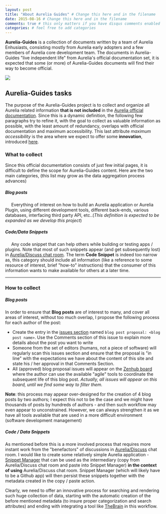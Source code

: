 ```yaml
---
layout: post
title: "About Aurelia Guides" # Change this here and in the filename
date: 2015-08-16 # Change this here and in the filename
comments: true # this only matters if you have disqus comments enabled in your _config.yml file
categories: # feel free to add categories
---
```


**Aurelia-Guides** is a collection of documents written by a team of Aurelia Enhusiasts, consisting mostly from Aurelia early adopters and a few members of Aurelia core development team. The documents in Aurelia-Guides "live independent life" from Aurelia's official documentation set, it is expected that some (or more) of Aurelia-Guides documents will find their way to become official.

![](http://i.imgur.com/n7c6c0X.png)

## Aurelia-Guides tasks

The purpose of the Aurelia-Guides project is to collect and organize all Aurelia related information **that is not included** in the [Aurelia official documentation](http://aurelia.io/docs.html). Since this is a dynamic definition, the following few paragraphs try to refine it, with the goal to collect as valuable information as possible, with the least amount of redundancy, overlaps with official documentation and maximum accessibility. This last attribute _maximum accessibility_ is the area where we expect to offer some **innovation**, introduced [here](https://github.com/aurelia-guides/aurelia-guides.github.io/wiki/Data-Collection-and-Organization-Process#code--data-snippets).

### What to collect
 Since this official documentation consists of just few initial pages, it is difficult to define the scope for Aurelia-Guides content. Here are the two main categories, (this list may grow as the data aggregation process advances)

##### Blog posts
&nbsp;&nbsp;&nbsp;&nbsp; Everything of interest on how to build an Aurelia application or Aurelia Plugin, using different development tools, different back-ends, various databases, interfacing third party API, etc..(_This definition is expected to be expanded as we develop this project_)

##### Code/Data Snippets
&nbsp;&nbsp;&nbsp;&nbsp; Any code snippet that can help others while building or testing apps / plugins. Note that most of such snippets appear (and get subsequently lost) in [Aurelia/Discuss chat room](https://gitter.im/Aurelia/Discuss). The term **Code Snippet** is indeed too narrow as, this category should include all information (like a reference to some resource of interest, brief "how-to" instructions) that the consumer of this information wants to make available for others at a later time.

***

### How to collect

##### Blog posts

In order to ensure that **Blog posts** are of interest to many, and cover all areas of interest, without too much overlap, I propose the following process for each author of the post:
- Create the entry in the [issues section](https://github.com/aurelia-guides/aurelia-guides.github.io/issues) named ```blog post proposal: <blog post name>```. Use the Comments section of this issue to explain more details about the post you want to write
- Someone from the set of editors (humans, not a piece of software) will regularly scan this issues section and ensure that the proposal is "in line" with the expectations we have about the content of this site and state his / her approval in that Comments Section.
- All (approved) blog proposal issues will appear on the [Zenhub board](https://github.com/aurelia-guides/aurelia-guides.github.io/wiki/Home/_edit#boards?repos=40382874) where the author can use the available "agile" tools to coordinate the subsequent life of this blog post. _Actually, all issues will appear on this board, until we find some way to filter them._

**Note**: this process may appear over-designed for the creation of 4 blog posts by two authors; I expect this not to be the case and we might have thousands of posts by hundreds of authors - and then such workflow may even appear to unconstrained. However, we can always strengthen it as we have all tools available that are used in a more difficult environment (software development management)


##### Code / Data Snippets
As mentioned before this is a more involved process that requires more instant work from the "benefactors" of discussions in [Aurelia/Discuss](https://gitter.im/Aurelia/Discuss) chat room. I would like to create some relatively simple Aurelia application - [Snippet Manager](https://github.com/aurelia-guides/aurelia-guides.github.io/issues/4) that can be used as the intermediary (copy from Aurelia/Discuss chat room and paste into Snippet Manager) **in the context of using** Aurelia/Discuss chat room. Snippet Manager (which will likely have to be a Github app) will then persist these snippets together with the metadata created in the copy / paste action.

Clearly, we need to offer an innovative process for searching and rendering such huge collection of data, starting with the automatic creation of the before mentioned metadata (to insure proper categorization and search attributes) and ending with integrating a tool like [TheBrain](https://www.thebrain.com/) in this workflow.
 

